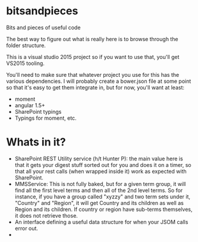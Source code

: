 # bitsandpieces
Bits and pieces of useful code

The best way to figure out what is really here is to browse through the folder structure.

This is a visual studio 2015 project so if you want to use that, you'll get VS2015 tooling. 

You'll need to make sure that whatever project you use for this has the various dependencies. I will probably create a bower.json file at some point so that it's easy to get them integrate in, but for now, you'll want at least:
- moment
- angular 1.5+
- SharePoint typings
- Typings for moment, etc.

# Whats in it?
- SharePoint REST Utility service (h/t Hunter P): the main value here is that it gets your digest stuff sorted out for you and does it on a timer, so that all your rest calls (when wrapped inside it) work as expected with SharePoint.
- MMSService: This is not fully baked, but for a given term group, it will find all the first level terms and then all of the 2nd level terms. So for instance, if you have a group called "xyzzy" and two term sets under it, "Country" and "Region", it will get Country and its children as well as Region and its children. If country or region have sub-terms themselves, it does not retrieve those.
- An interface defining a useful data structure for when your JSOM calls error out.
- 
